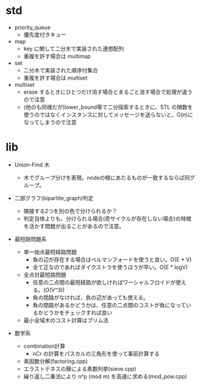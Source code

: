 # std

* priority_queue
  * 優先度付きキュー
* map
  * key に関して二分木で実装された連想配列
  * 重複を許す場合は multimap
* set
  * 二分木で実装された順序付集合
  * 重複を許す場合は multiset
* multiset
  * erase するときにひとつだけ消す場合とまるごと消す場合で処理が違うので注意
  * (他のも同様だが)lower_bound等で二分探索するときに、STL の関数を使うのではなくインスタンスに対してメッセージを送らないと、O(n)になってしまうので注意

# lib
* Union-Find 木
  * 木でグループ分けを表現。nodeの根にあたるものが一致するならば同グループ。

* 二部グラフ(bipartite_graph)判定
  * 隣接する2つを別の色で分けられるか？
  * 判定自体よりも、分けられる場合(奇サイクルが存在しない場合)の特徴を活かす問題が出ることがあるので注意。

* 最短路問題系
  * 単一始点最短経路問題
    * 負の辺が存在する場合はベルマンフォードを使うと良い。O(E * V)
    * 全て正なのであればダイクストラを使うほうが早い。O(E * logV)
  * 全点対最短路問題
    * 任意の二点間の最短経路が欲しければワーシャルフロイドが使える。(O(V^3))
    * 負の閉路がなければ、負の辺があっても使える。
    * 負の閉路があるかどうかは、任意の二点間のコストが負になっているかどうかをチェックすれば良い
  * 最小全域木のコスト計算はプリム法


* 数学系
  * combination計算
    * nCr の計算をパスカルの三角形を使って事前計算する
  * 素因数分解(factoring.cpp)
  * エラストテネスの篩による素数列挙(sieve.cpp)
  * 繰り返し二乗法により n^p (mod m) を高速に求める(mod_pow.cpp)
